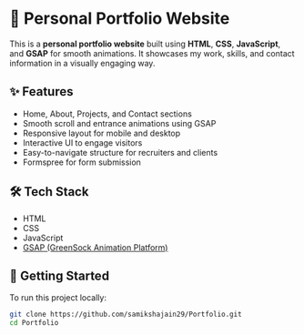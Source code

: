 # 💼 Personal Portfolio Website

This is a **personal portfolio website** built using **HTML**, **CSS**, **JavaScript**, and **GSAP** for smooth animations. It showcases my work, skills, and contact information in a visually engaging way.

## ✨ Features

- Home, About, Projects, and Contact sections  
- Smooth scroll and entrance animations using GSAP  
- Responsive layout for mobile and desktop  
- Interactive UI to engage visitors  
- Easy-to-navigate structure for recruiters and clients
- Formspree for form submission  

## 🛠️ Tech Stack

- HTML  
- CSS  
- JavaScript  
- [GSAP (GreenSock Animation Platform)](https://greensock.com/gsap/)

## 🚀 Getting Started

To run this project locally:

```bash
git clone https://github.com/samikshajain29/Portfolio.git
cd Portfolio
